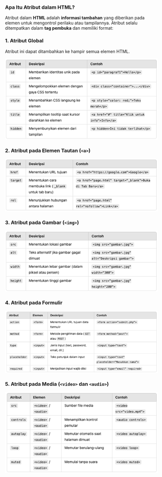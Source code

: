 ### Apa Itu Atribut dalam HTML?

Atribut dalam **HTML** adalah **informasi tambahan** yang diberikan pada elemen untuk mengontrol perilaku atau tampilannya. Atribut selalu ditempatkan dalam **tag pembuka** dan memiliki format:

### 1. Atribut Global

Atribut ini dapat ditambahkan ke hampir semua elemen HTML.

![global-atribute](../images/global-atribute.png)

### 2. Atribut pada Elemen Tautan (`<a>`)

![atribut-tautan](../images/atribut-tautan.png)

### 3. Atribut pada Gambar (`<img>`)

![image-atribute](../images/image-atribute.png)

### 4. Atribut pada Formulir

![image](../images/atribute-from.png)

### 5. Atribut pada Media (`<video>` dan `<audio>`)

![atribut-media](../images/atribut-media.png)
